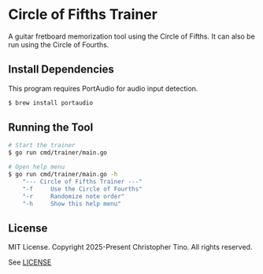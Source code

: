 # Circle of Fifths Trainer

A guitar fretboard memorization tool using the Circle of Fifths. It can also be run using the Circle of Fourths.

## Install Dependencies

This program requires PortAudio for audio input detection.

```sh
$ brew install portaudio
```

## Running the Tool

```sh
# Start the trainer
$ go run cmd/trainer/main.go

# Open help menu
$ go run cmd/trainer/main.go -h
	"--- Circle of Fifths Trainer ---"
	"-f		Use the Circle of Fourths"
	"-r		Randomize note order"
	"-h		Show this help menu"
```

## License
MIT License. Copyright 2025-Present Christopher Tino. All rights reserved.

See [LICENSE](LICENSE)